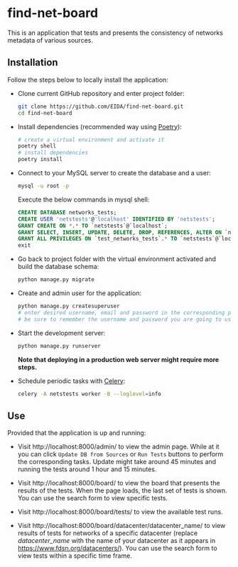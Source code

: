 # find-net-board

This is an application that tests and presents the consistency of networks metadata of various sources.

## Installation

Follow the steps below to locally install the application:

- Clone current GitHub repository and enter project folder:
  ```bash
  git clone https://github.com/EIDA/find-net-board.git
  cd find-net-board
  ```

- Install dependencies (recommended way using [Poetry](https://python-poetry.org/)):
  ```bash
  # create a virtual environment and activate it
  poetry shell
  # install dependencies
  poetry install
  ```

- Connect to your MySQL server to create the database and a user:
  ```bash
  mysql -u root -p
  ```
  Execute the below commands in mysql shell:
  ```sql
  CREATE DATABASE networks_tests;
  CREATE USER 'netstests'@'localhost' IDENTIFIED BY 'netstests';
  GRANT CREATE ON *.* TO `netstests`@`localhost`;
  GRANT SELECT, INSERT, UPDATE, DELETE, DROP, REFERENCES, ALTER ON `networks_tests`.* TO `netstests`@`localhost`;
  GRANT ALL PRIVILEGES ON `test_networks_tests`.* TO `netstests`@`localhost`;
  exit
  ```

- Go back to project folder with the virtual environment activated and build the database schema:
  ```bash
  python manage.py migrate
  ```

- Create and admin user for the application:
  ```bash
  python manage.py createsuperuser
  # enter desired username, email and password in the corresponding prompts
  # be sure to remember the username and password you are going to use
  ```

- Start the development server:
  ```bash
  python manage.py runserver
  ```
  **Note that deploying in a production web server might require more steps.**

- Schedule periodic tasks with [Celery](https://docs.celeryq.dev/en/stable/):
  ```bash
  celery -A netstests worker -B --loglevel=info
  ```

## Use

Provided that the application is up and running:

- Visit http://localhost:8000/admin/ to view the admin page.
  While at it you can click `Update DB from Sources` or `Run Tests` buttons to perform the corresponding tasks.
  Update might take around 45 minutes and running the tests around 1 hour and 15 minutes.

- Visit http://localhost:8000/board/ to view the board that presents the results of the tests.
  When the page loads, the last set of tests is shown. You can use the search form to view specific tests.

- Visit http://localhost:8000/board/tests/ to view the available test runs.

- Visit http://localhost:8000/board/datacenter/datacenter_name/ to view results of tests for networks of a specific datacenter (replace *datacenter_name* with the name of your datacenter as it appears in https://www.fdsn.org/datacenters/). You can use the search form to view tests within a specific time frame.
